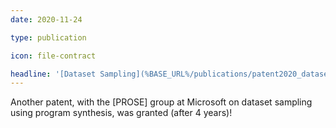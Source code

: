 ```yaml
---
date: 2020-11-24

type: publication

icon: file-contract

headline: '[Dataset Sampling](%BASE_URL%/publications/patent2020_dataset-sampling) Patent Granted'
---
```


Another patent, with the [PROSE] group at Microsoft
on dataset sampling using program synthesis, was granted (after 4 years)!